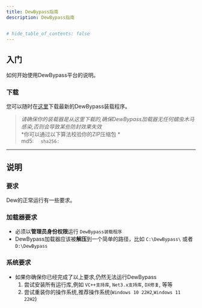 ```yaml
---
title: DewBypass指南
description: DewBypass指南


# hide_table_of_contents: false
---
```


## 入门
如何开始使用DewBypass平台的说明。
### 下载
您可以随时在[这里](https://dew.cab)下载最新的DewBypass装载程序。

> *请确保你的装载器是从这里下载的,确保DewBypass加载器无任何蠕虫木马感染,否则会导致某些防封效果失效*    
>*你可以通过以下算法校验你的ZIP压缩包 *  
md5: ``  
sha256: ``

---

## 说明

### 要求
Dew的正常运行有一些要求。

### 加载器要求
- 必须以**管理员身份权限**运行 `DewBypass装载程序`
- DewBypass加载器应该被**解压**到一个简单的路径，比如 `C:\DewBypass\` 或者 `D:\DewBypass`

### 系统要求

- 如果你确保你已经完成了以上要求,仍然无法运行DewBypass
  1. 尝试安装所有运行库,例如 `VC++支持库`, `Net3.x支持库`, `DX修复`, 等等
  2. 尝试重装你的操作系统,推荐操作系统(`Windows 10 22H2`,`Windows 11 22H2`)
      


